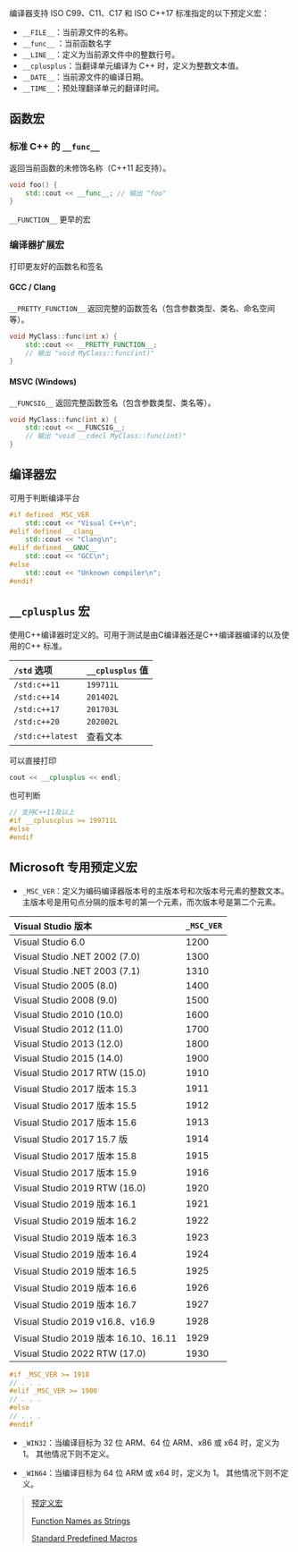 编译器支持 ISO C99、C11、C17 和 ISO C++17 标准指定的以下预定义宏：
+ `__FILE__`：当前源文件的名称。
+ `__func__` ：当前函数名字
+ `__LINE__`：定义为当前源文件中的整数行号。
+ `__cplusplus`：当翻译单元编译为 C++ 时，定义为整数文本值。
+ `__DATE__`：当前源文件的编译日期。
+ `__TIME__`：预处理翻译单元的翻译时间。


## 函数宏
### 标准 C++ 的 `__func__`

返回当前函数的未修饰名称（C++11 起支持）。

```cpp
void foo() {
    std::cout << __func__; // 输出 "foo"
}
```

`__FUNCTION__` 更早的宏
### 编译器扩展宏
打印更友好的函数名和签名
#### GCC / Clang

`__PRETTY_FUNCTION__` 返回完整的函数签名（包含参数类型、类名、命名空间等）。

```cpp
void MyClass::func(int x) {
    std::cout << __PRETTY_FUNCTION__;
    // 输出 "void MyClass::func(int)"
}
```

#### MSVC (Windows)
`__FUNCSIG__` 返回完整函数签名（包含参数类型、类名等）。

```cpp
void MyClass::func(int x) {
    std::cout << __FUNCSIG__;
    // 输出 "void __cdecl MyClass::func(int)"
}
```

## 编译器宏
可用于判断编译平台
```cpp
#if defined _MSC_VER
	std::cout << "Visual C++\n";
#elif defined __clang__
	std::cout << "Clang\n"; 
#elif defined __GNUC__
	std::cout << "GCC\n";
#else
	std::cout << "Unknown compiler\n"; 
#endif
```

## `__cplusplus` 宏
使用C++编译器时定义的。可用于测试是由C编译器还是C++编译器编译的以及使用的C++ 标准。

| `/std` 选项        | `__cplusplus` 值 |
| :--------------- | :-------------- |
| ``/std:c++11 ``  | `199711L`       |
| `/std:c++14`     | `201402L`       |
| `/std:c++17`     | `201703L`       |
| `/std:c++20`     | `202002L`       |
| `/std:c++latest` | 查看文本            |

可以直接打印
```c++
cout << __cplusplus << endl;
```
也可判断
```C++
// 支持C++11及以上
#if __cpluscplus >= 199711L
#else
#endif
```

## Microsoft 专用预定义宏
+ `_MSC_VER`：定义为编码编译器版本号的主版本号和次版本号元素的整数文本。 主版本号是用句点分隔的版本号的第一个元素，而次版本号是第二个元素。

| Visual Studio 版本                   | `_MSC_VER` |
| :----------------------------------- | :--------- |
| Visual Studio 6.0                    | 1200       |
| Visual Studio .NET 2002 (7.0)        | 1300       |
| Visual Studio .NET 2003 (7.1)        | 1310       |
| Visual Studio 2005 (8.0)             | 1400       |
| Visual Studio 2008 (9.0)             | 1500       |
| Visual Studio 2010 (10.0)            | 1600       |
| Visual Studio 2012 (11.0)            | 1700       |
| Visual Studio 2013 (12.0)            | 1800       |
| Visual Studio 2015 (14.0)            | 1900       |
| Visual Studio 2017 RTW (15.0)        | 1910       |
| Visual Studio 2017 版本 15.3         | 1911       |
| Visual Studio 2017 版本 15.5         | 1912       |
| Visual Studio 2017 版本 15.6         | 1913       |
| Visual Studio 2017 15.7 版           | 1914       |
| Visual Studio 2017 版本 15.8         | 1915       |
| Visual Studio 2017 版本 15.9         | 1916       |
| Visual Studio 2019 RTW (16.0)        | 1920       |
| Visual Studio 2019 版本 16.1         | 1921       |
| Visual Studio 2019 版本 16.2         | 1922       |
| Visual Studio 2019 版本 16.3         | 1923       |
| Visual Studio 2019 版本 16.4         | 1924       |
| Visual Studio 2019 版本 16.5         | 1925       |
| Visual Studio 2019 版本 16.6         | 1926       |
| Visual Studio 2019 版本 16.7         | 1927       |
| Visual Studio 2019 v16.8、v16.9      | 1928       |
| Visual Studio 2019 版本 16.10、16.11 | 1929       |
| Visual Studio 2022 RTW (17.0)        | 1930       |

```c++
#if _MSC_VER >= 1910
// . . .
#elif _MSC_VER >= 1900
// . . .
#else
// . . .
#endif
```
-   `_WIN32`：当编译目标为 32 位 ARM、64 位 ARM、x86 或 x64 时，定义为 1。 其他情况下则不定义。
    
-   `_WIN64`：当编译目标为 64 位 ARM 或 x64 时，定义为 1。 其他情况下则不定义。




> [预定义宏](https://docs.microsoft.com/zh-cn/cpp/preprocessor/predefined-macros?view=msvc-160)
>
> [Function Names as Strings](https://gcc.gnu.org/onlinedocs/gcc/Function-Names.html)
>
> [Standard Predefined Macros](https://gcc.gnu.org/onlinedocs/cpp/Standard-Predefined-Macros.html)

